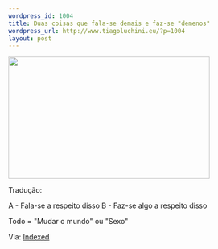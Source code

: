 ```yaml
--- 
wordpress_id: 1004
title: Duas coisas que fala-se demais e faz-se "demenos"
wordpress_url: http://www.tiagoluchini.eu/?p=1004
layout: post
---
```

<a href="http://www.tiagoluchini.eu/wp-content/uploads/2008/07/card1643.jpg"><img class="alignnone size-medium wp-image-1005" title="card1643" src="http://www.tiagoluchini.eu/wp-content/uploads/2008/07/card1643-400x242.jpg" alt="" width="400" height="242" /></a>

Tradução:

A - Fala-se a respeito disso
B - Faz-se algo a respeito disso

Todo = "Mudar o mundo" ou "Sexo"

Via: <a href="http://indexed.blogspot.com/2008/07/not-lot-of-action.html" target="_blank">Indexed</a>
